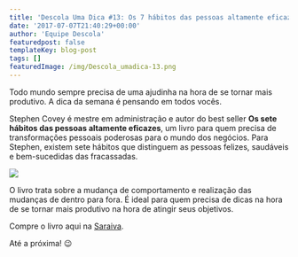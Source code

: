 ```yaml
---
title: 'Descola Uma Dica #13: Os 7 hábitos das pessoas altamente eficazes (Stephen Covey)'
date: '2017-07-07T21:40:29+00:00'
author: 'Equipe Descola'
featuredpost: false
templateKey: blog-post
tags: []
featuredImage: /img/Descola_umadica-13.png
---
```

Todo mundo sempre precisa de uma ajudinha na hora de se tornar mais produtivo. A dica da semana é pensando em todos vocês.

Stephen Covey é mestre em administração e autor do best seller **Os sete hábitos das pessoas altamente eficazes**, um livro para quem precisa de transformações pessoais poderosas para o mundo dos negócios. Para Stephen, existem sete hábitos que distinguem as pessoas felizes, saudáveis e bem-sucedidas das fracassadas.

![](https://descola.org/drops/wp-content/uploads/2017/07/7-habitos-690x1024.jpg)

O livro trata sobre a mudança de comportamento e realização das mudanças de dentro para fora. É ideal para quem precisa de dicas na hora de se tornar mais produtivo na hora de atingir seus objetivos.

Compre o livro aqui na [Saraiva](https://www.saraiva.com.br/os-7-habitos-das-pessoas-altamente-eficazes-183555.html).

Até a próxima! 😉